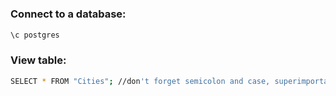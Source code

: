 # 

### Connect to a database:
```sh
\c postgres
```
### View table:
```sh
SELECT * FROM "Cities"; //don't forget semicolon and case, superimportant!
```